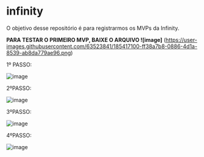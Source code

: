 # infinity
O objetivo desse repositório é para registrarmos os MVPs da Infinity.

**PARA TESTAR O PRIMEIRO MVP, BAIXE O ARQUIVO ![image]** (https://user-images.githubusercontent.com/63523841/185417100-ff38a7b8-0886-4d1a-8539-ab8da779ae96.png)

1º PASSO:

![image](https://user-images.githubusercontent.com/63523841/185417566-922bc131-bbda-475e-8e1d-65e5174345ed.png)


2ºPASSO:

![image](https://user-images.githubusercontent.com/63523841/185417697-360a55a4-98b3-4ede-9a86-96177e655742.png)


3ºPASSO:

![image](https://user-images.githubusercontent.com/63523841/185417884-00cd7b15-9252-422c-9894-f7f263302712.png)


4ºPASSO:

![image](https://user-images.githubusercontent.com/63523841/185418035-25acb2b8-d943-4bf2-93d9-32ce521dc8ef.png)

